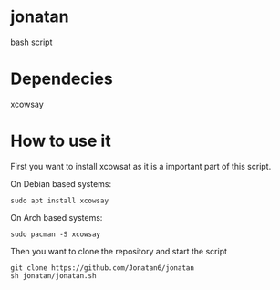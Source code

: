 # jonatan
bash script

# Dependecies
xcowsay

# How to use it
First you want to install xcowsat as it is a important part of this script.

On Debian based systems:
```
sudo apt install xcowsay
```

On Arch based systems:
```
sudo pacman -S xcowsay
```

Then you want to clone the repository and start the script
```
git clone https://github.com/Jonatan6/jonatan
sh jonatan/jonatan.sh
```
